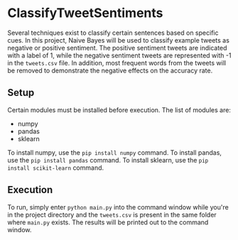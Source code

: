 # ClassifyTweetSentiments
Several techniques exist to classify certain sentences based on specific cues. In this project, Naive Bayes will be used to classify example tweets as negative or positive sentiment. The positive sentiment tweets are indicated with a label of 1, while the negative sentiment tweets are represented with -1 in the ```tweets.csv``` file. In addition, most frequent words from the tweets will be removed to demonstrate the negative effects on the accuracy rate.

## Setup

Certain modules must be installed before execution. The list of modules are: 
* numpy
* pandas
* sklearn

To install numpy, use the ```pip install numpy``` command.
To install pandas, use the ```pip install pandas``` command.
To install sklearn, use the ```pip install scikit-learn``` command.

## Execution

To run, simply enter ```python main.py``` into the command window while you're in the project directory and the ```tweets.csv``` is present in the same folder where ```main.py``` exists. The results will be printed out to the command window.
